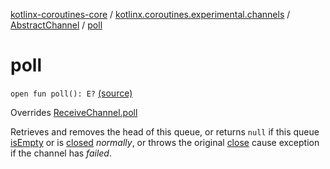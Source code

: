 [kotlinx-coroutines-core](../../index.md) / [kotlinx.coroutines.experimental.channels](../index.md) / [AbstractChannel](index.md) / [poll](.)

# poll

`open fun poll(): E?` [(source)](http://github.com/kotlin/kotlinx.coroutines/tree/master/kotlinx-coroutines-core/src/main/kotlin/kotlinx/coroutines/experimental/channels/AbstractChannel.kt#L215)

Overrides [ReceiveChannel.poll](../-receive-channel/poll.md)

Retrieves and removes the head of this queue, or returns `null` if this queue [isEmpty](is-empty.md)
or is [closed](is-closed-for-receive.md) *normally*,
or throws the original [close](../-send-channel/close.md) cause exception if the channel has *failed*.

